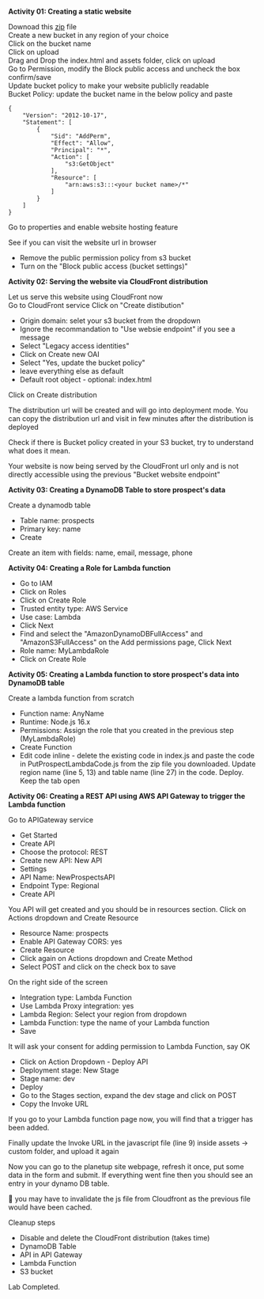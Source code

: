 **Activity 01: Creating a static website**  

Downoad this [zip](https://github.com/nvaws/planetup/archive/refs/heads/main.zip) file  
Create a new bucket in any region of your choice  
Click on the bucket name  
Click on upload  
Drag and Drop the index.html and assets folder, click on upload  
Go to Permission, modify the Block public access and uncheck the box confirm/save  
Update bucket policy to make your website publiclly readable  
Bucket Policy: update the bucket name in the below policy and paste  
```
{
    "Version": "2012-10-17",
    "Statement": [
        {
            "Sid": "AddPerm",
            "Effect": "Allow",
            "Principal": "*",
            "Action": [
                "s3:GetObject"
            ],
            "Resource": [
                "arn:aws:s3:::<your bucket name>/*"
            ]
        }
    ]
}
```
Go to properties and enable website hosting feature  

See if you can visit the website url in browser  

- Remove the public permission policy from s3 bucket
- Turn on the "Block public access (bucket settings)"

**Activity 02: Serving the website via CloudFront distribution**  

Let us serve this website using CloudFront now  
Go to CloudFront service
Click on "Create distibution"  
- Origin domain: selet your s3 bucket from the dropdown  
-  Ignore the recommandation to "Use websie endpoint" if you see a message  
- Select "Legacy access identities"  
- Click on Create new OAI  
- Select "Yes, update the bucket policy"  
- leave everything else as default  
- Default root object - optional: index.html  

Click on Create distribution  

The distribution url will be created and will go into deployment mode. You can copy the distribution url and visit in few minutes after the distribution is deployed  

Check if there is Bucket policy created in your S3 bucket, try to understand what does it mean.  

Your website is now being served by the CloudFront url only and is not directly accessible using the previous "Bucket website endpoint"

**Activity 03: Creating a DynamoDB Table to store prospect's data**  

Create a dynamodb table  
- Table name: prospects  
- Primary key: name  
- Create  

Create an item with fields: name, email, message, phone

**Activity 04: Creating a Role for Lambda function**  

- Go to IAM  
- Click on Roles  
- Click on Create Role  
- Trusted entity type: AWS Service
- Use case: Lambda  
- Click Next  
- Find and select the "AmazonDynamoDBFullAccess" and "AmazonS3FullAccess" on the Add permissions page, Click Next
- Role name: MyLambdaRole  
- Click on Create Role  

**Activity 05: Creating a Lambda function to store prospect's data into DynamoDB table**  

Create a lambda function from scratch  
- Function name: AnyName  
- Runtime: Node.js 16.x  
- Permissions: Assign the role that you created in the previous step (MyLambdaRole)  
- Create Function  
- Edit code inline - delete the existing code in index.js and paste the code in PutProspectLambdaCode.js from the zip file you downloaded. Update region name (line 5, 13) and table name (line 27) in the code. Deploy.  
Keep the tab open  

**Activity 06: Creating a REST API using AWS API Gateway to trigger the Lambda function** 

Go to APIGateway service
- Get Started  
- Create API  
- Choose the protocol: REST  
- Create new API: New API  
- Settings  
- API Name: NewProspectsAPI  
- Endpoint Type: Regional  
- Create API  

You API will get created and you should be in resources section. Click on Actions dropdown and Create Resource 
- Resource Name: prospects
- Enable API Gateway CORS: yes
- Create Resource
- Click again on Actions dropdown and Create Method
- Select POST and click on the check box to save 
  
On the right side of the screen
- Integration type: Lambda Function
- Use Lambda Proxy integration: yes
- Lambda Region: Select your region from dropdown
- Lambda Function: type the name of your Lambda function
- Save  
  
It will ask your consent for adding permission to Lambda Function, say OK

- Click on Action Dropdown - Deploy API
- Deployment stage: New Stage
- Stage name: dev 
- Deploy
- Go to the Stages section, expand the dev stage and click on POST
- Copy the Invoke URL

If you go to your Lambda function page now, you will find that a trigger has been added.

Finally update the Invoke URL in the javascript file (line 9) inside assets -> custom folder, and upload it again 

Now you can go to the planetup site webpage, refresh it once, put some data in the form and submit. If everything went fine then you should see an entry in your dynamo DB table.

:key: you may have to invalidate the js file from Cloudfront as the previous file would have been cached.  

Cleanup steps
- Disable and delete the CloudFront distribution (takes time)
- DynamoDB Table
- API in API Gateway
- Lambda Function 
- S3 bucket

Lab Completed.
